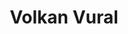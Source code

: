 ---
layout: page
title: Volkan Vural
order: 2009-01
grad_date: 'Jan 2009'
lastname: Vural
description: PhD Graduate
importance: 1
category: work
current: false 
position: Graduate
current_pos: Eze Software
Thesis: Improving Large Margin Classifiers using Relationships among Samples
---
